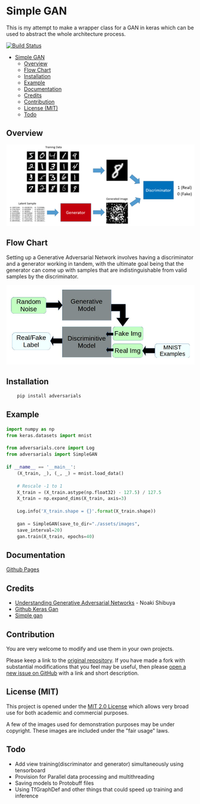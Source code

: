 # Simple GAN

This is my attempt to make a wrapper class for a GAN in keras which can be used to abstract the whole architecture process.

[![Build Status](https://travis-ci.org/deven96/Simple_GAN.svg?branch=master)](https://travis-ci.com/deven96/Simple_GAN)

- [Simple GAN](#simple-gan)
  - [Overview](#overview)
  - [Flow Chart](#flow-chart)
  - [Installation](#installation)
  - [Example](#example)
  - [Documentation](#documentation)
  - [Credits](#credits)
  - [Contribution](#contribution)
  - [License (MIT)](#license-mit)
  - [Todo](#todo)

## Overview

![alt text](assets/mnist_gan.png "GAN network using the MNIST dataset")

## Flow Chart

Setting up a Generative Adversarial Network involves having a discriminator and a generator working in tandem, with the ultimate goal being that the generator can come up with samples that are indistinguishable from valid samples by the discriminator.

![alt text](assets/flow.jpg "High level flowchart")

## Installation

```bash
    pip install adversarials
```

## Example 

```python
import numpy as np
from keras.datasets import mnist

from adversarials.core import Log
from adversarials import SimpleGAN

if __name__ == '__main__':
    (X_train, _), (_, _) = mnist.load_data()

    # Rescale -1 to 1
    X_train = (X_train.astype(np.float32) - 127.5) / 127.5
    X_train = np.expand_dims(X_train, axis=3)

    Log.info('X_train.shape = {}'.format(X_train.shape))

    gan = SimpleGAN(save_to_dir="./assets/images",
    save_interval=20)
    gan.train(X_train, epochs=40)
```

## Documentation

[Github Pages](https://deven96.github.io/Simple_GAN)

## Credits

- [Understanding Generative Adversarial Networks](https://towardsdatascience.com/understanding-generative-adversarial-networks-4dafc963f2ef) - Noaki Shibuya
- [Github Keras Gan](https://github.com/osh/KerasGAN)
- [Simple gan](https://github.com/daymos/simple_keras_GAN/blob/master/gan.py)

## Contribution

You are very welcome to modify and use them in your own projects.

Please keep a link to the [original repository](https://github.com/deven96/Simple_GAN). If you have made a fork with substantial modifications that you feel may be useful, then please [open a new issue on GitHub](https://github.com/deven96/Simple_GAN/issues) with a link and short description.

## License (MIT)

This project is opened under the [MIT 2.0 License](https://github.com/deven96/Simple_GAN/blob/master/LICENSE) which allows very broad use for both academic and commercial purposes.

A few of the images used for demonstration purposes may be under copyright. These images are included under the "fair usage" laws.

## Todo

- Add view training(discriminator and generator) simultaneously using tensorboard
- Provision for Parallel data processing and multithreading
- Saving models to Protobuff files
- Using TfGraphDef and other things that could speed up training and inference